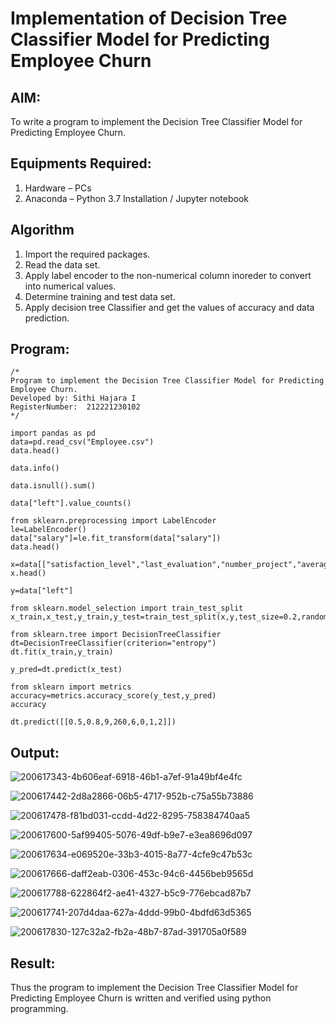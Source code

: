 # Implementation of Decision Tree Classifier Model for Predicting Employee Churn
## AIM:
To write a program to implement the Decision Tree Classifier Model for Predicting Employee Churn.

## Equipments Required:
1. Hardware – PCs
2. Anaconda – Python 3.7 Installation / Jupyter notebook

## Algorithm
1. Import the required packages.
2. Read the data set.
3. Apply label encoder to the non-numerical column inoreder to convert into numerical values.
4. Determine training and test data set.
5. Apply decision tree Classifier and get the values of accuracy and data prediction.

## Program:
```
/*
Program to implement the Decision Tree Classifier Model for Predicting Employee Churn.
Developed by: Sithi Hajara I
RegisterNumber:  212221230102
*/
```
```
import pandas as pd
data=pd.read_csv("Employee.csv")
data.head()

data.info()

data.isnull().sum()

data["left"].value_counts()

from sklearn.preprocessing import LabelEncoder
le=LabelEncoder()
data["salary"]=le.fit_transform(data["salary"])
data.head()

x=data[["satisfaction_level","last_evaluation","number_project","average_montly_hours","time_spend_company","Work_accident","promotion_last_5years","salary"]]
x.head()

y=data["left"]

from sklearn.model_selection import train_test_split
x_train,x_test,y_train,y_test=train_test_split(x,y,test_size=0.2,random_state=100)

from sklearn.tree import DecisionTreeClassifier
dt=DecisionTreeClassifier(criterion="entropy")
dt.fit(x_train,y_train)

y_pred=dt.predict(x_test)

from sklearn import metrics
accuracy=metrics.accuracy_score(y_test,y_pred)
accuracy

dt.predict([[0.5,0.8,9,260,6,0,1,2]])
```
## Output:
![200617343-4b606eaf-6918-46b1-a7ef-91a49bf4e4fc](https://user-images.githubusercontent.com/94219582/200753814-d5e1d90b-7d52-4c1c-98c7-dad03fb3e4ec.png)

![200617442-2d8a2866-06b5-4717-952b-c75a55b73886](https://user-images.githubusercontent.com/94219582/200753861-eaa1e703-470b-4e04-b26d-648fc9d81a91.png)

![200617478-f81bd031-ccdd-4d22-8295-758384740aa5](https://user-images.githubusercontent.com/94219582/200753907-33a125a6-4d56-4646-9d2a-19fb599732a6.png)


![200617600-5af99405-5076-49df-b9e7-e3ea8696d097](https://user-images.githubusercontent.com/94219582/200753929-d2a2ce0d-82e0-411a-bc11-fef8fdc08058.png)

![200617634-e069520e-33b3-4015-8a77-4cfe9c47b53c](https://user-images.githubusercontent.com/94219582/200753950-4a2b43e5-3601-4fb1-922c-1810951e7d38.png)

![200617666-daff2eab-0306-453c-94c6-4456beb9565d](https://user-images.githubusercontent.com/94219582/200753968-c37c2996-abef-4765-9c99-8d834ebc1f6f.png)

![200617788-622864f2-ae41-4327-b5c9-776ebcad87b7](https://user-images.githubusercontent.com/94219582/200753981-f7a68b94-3d35-4168-b677-0a4279bffe95.png)

![200617741-207d4daa-627a-4ddd-99b0-4bdfd63d5365](https://user-images.githubusercontent.com/94219582/200754002-d3376bf7-d581-41a4-bf6e-d0e9c8f74ff3.png)

![200617830-127c32a2-fb2a-48b7-87ad-391705a0f589](https://user-images.githubusercontent.com/94219582/200754035-500c4dce-2bfd-4be9-904c-6d11692e4973.png)

## Result:
Thus the program to implement the  Decision Tree Classifier Model for Predicting Employee Churn is written and verified using python programming.
